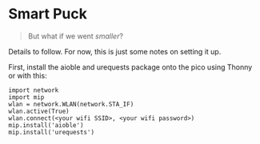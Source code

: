 # Smart Puck
> But what if we went _smaller_?

Details to follow. For now, this is just some notes on setting it up.

First, install the aioble and urequests package onto the pico using Thonny or with this:
```
import network
import mip
wlan = network.WLAN(network.STA_IF)
wlan.active(True)
wlan.connect(<your wifi SSID>, <your wifi password>)
mip.install('aioble')
mip.install('urequests')
```



